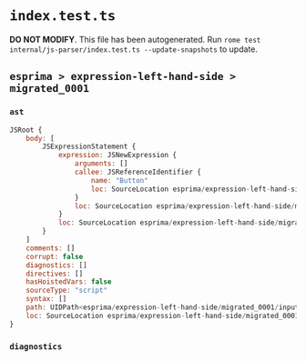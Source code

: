 # `index.test.ts`

**DO NOT MODIFY**. This file has been autogenerated. Run `rome test internal/js-parser/index.test.ts --update-snapshots` to update.

## `esprima > expression-left-hand-side > migrated_0001`

### `ast`

```javascript
JSRoot {
	body: [
		JSExpressionStatement {
			expression: JSNewExpression {
				arguments: []
				callee: JSReferenceIdentifier {
					name: "Button"
					loc: SourceLocation esprima/expression-left-hand-side/migrated_0001/input.js 1:4-1:10 (Button)
				}
				loc: SourceLocation esprima/expression-left-hand-side/migrated_0001/input.js 1:0-1:12
			}
			loc: SourceLocation esprima/expression-left-hand-side/migrated_0001/input.js 1:0-1:12
		}
	]
	comments: []
	corrupt: false
	diagnostics: []
	directives: []
	hasHoistedVars: false
	sourceType: "script"
	syntax: []
	path: UIDPath<esprima/expression-left-hand-side/migrated_0001/input.js>
	loc: SourceLocation esprima/expression-left-hand-side/migrated_0001/input.js 1:0-2:0
}
```

### `diagnostics`

```

```
